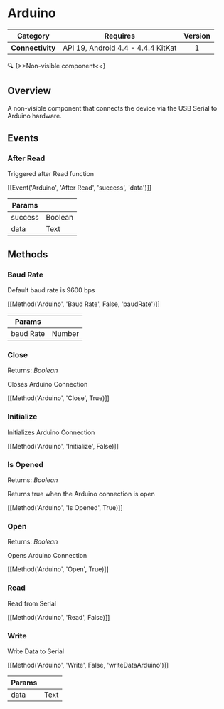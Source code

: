 # Arduino

| Category | Requires | Version |
|:--------:|:-------:|:--------:|
|**Connectivity**|<span class="chip chip-any">API 19, Android 4.4 - 4.4.4 KitKat</span>|<span class="chip chip-number">1</span>|

:mag: {>>Non-visible component<<}

## Overview

A non-visible component that connects the device via the USB Serial to Arduino hardware.

## Events

### After Read

Triggered after Read function

[[Event('Arduino', 'After Read', 'success', 'data')]]

| Params | []() |
|--------|------|
|success|<span class="chip chip-boolean">Boolean</span>|
|data|<span class="chip chip-text">Text</span>|


## Methods

### Baud Rate

Default baud rate is 9600 bps

[[Method('Arduino', 'Baud Rate', False, 'baudRate')]]

| Params | []() |
|--------|------|
|baud Rate|<span class="chip chip-number">Number</span>|


### Close

<span class="chip chip-boolean">Returns: <i>Boolean</i></span> 

Closes Arduino Connection

[[Method('Arduino', 'Close', True)]]

### Initialize

Initializes Arduino Connection

[[Method('Arduino', 'Initialize', False)]]

### Is Opened

<span class="chip chip-boolean">Returns: <i>Boolean</i></span> 

Returns true when the Arduino connection is open

[[Method('Arduino', 'Is Opened', True)]]

### Open

<span class="chip chip-boolean">Returns: <i>Boolean</i></span> 

Opens Arduino Connection

[[Method('Arduino', 'Open', True)]]

### Read

Read from Serial

[[Method('Arduino', 'Read', False)]]

### Write

Write Data to Serial

[[Method('Arduino', 'Write', False, 'writeDataArduino')]]

| Params | []() |
|--------|------|
|data|<span class="chip chip-text">Text</span>|
